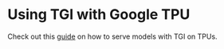 # Using TGI with Google TPU

Check out this [guide](https://huggingface.co/docs/optimum-tpu) on how to serve models with TGI on TPUs.
